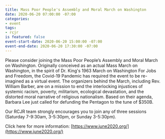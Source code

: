 ```yaml
---
title: Mass Poor People's Assembly and Moral March on Washington
date: 2020-06-20 07:00:00 -07:00
categories:
- event
tags:
- rcjr
is featured: false
event-start-date: 2020-06-20 15:00:00 -07:00
event-end-date: 2020-06-20 17:30:00 -07:00
---
```


Please consider joining the Mass Poor People’s Assembly and Moral March on Washington. Originally conceived as an actual Mass March on Washington, in the spirit of Dr. King's 1963 March on Washington For Jobs and Freedom, the Covid-19 Pandemic has required the event to be re-imagined as a virtual event.
The organizers behind the March, including Rev. William Barber, are on a mission to end the interlocking injustices of systemic racism, poverty, militarism, ecological devastation, and the distorted moral narrative of religious nationalism. Based on their agenda, Barbara Lee just called for defunding the Pentagon to the tune of $350B.

Our RCJR team strongly encourages you to join any of three sessions (Saturday 7-9:30am, 3-5:30pm, or Sunday 3-5:30pm).

Click here for more information: [https://www.june2020.org/](https://www.june2020.org/)